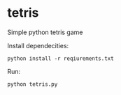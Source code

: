 # tetris
Simple python tetris game

Install dependecities:
```
python install -r reqiurements.txt
```

Run:
```
python tetris.py
```
